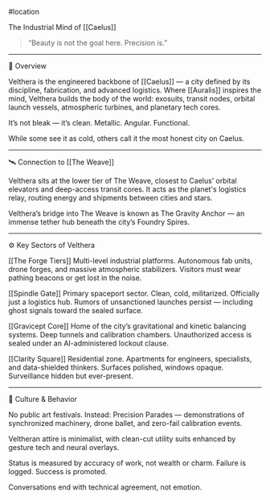 #location 

The Industrial Mind of [[Caelus]]

> “Beauty is not the goal here. Precision is.”




---

🧭 Overview

Velthera is the engineered backbone of [[Caelus]] — a city defined by its discipline, fabrication, and advanced logistics. Where [[Auralis]] inspires the mind, Velthera builds the body of the world: exosuits, transit nodes, orbital launch vessels, atmospheric turbines, and planetary tech cores.

It’s not bleak — it’s clean. Metallic. Angular. Functional.

While some see it as cold, others call it the most honest city on Caelus.


---

🛰️ Connection to [[The Weave]]

Velthera sits at the lower tier of The Weave, closest to Caelus’ orbital elevators and deep-access transit cores. It acts as the planet's logistics relay, routing energy and shipments between cities and stars.

Velthera’s bridge into The Weave is known as The Gravity Anchor — an immense tether hub beneath the city’s Foundry Spires.


---

⚙️ Key Sectors of Velthera

[[The Forge Tiers]]
Multi-level industrial platforms. Autonomous fab units, drone forges, and massive atmospheric stabilizers. Visitors must wear pathing beacons or get lost in the noise.

[[Spindle Gate]]
Primary spaceport sector. Clean, cold, militarized. Officially just a logistics hub. Rumors of unsanctioned launches persist — including ghost signals toward the sealed surface.

[[Gravicept Core]]
Home of the city’s gravitational and kinetic balancing systems. Deep tunnels and calibration chambers. Unauthorized access is sealed under an AI-administered lockout clause.

[[Clarity Square]]
Residential zone. Apartments for engineers, specialists, and data-shielded thinkers. Surfaces polished, windows opaque. Surveillance hidden but ever-present.



---

🧠 Culture & Behavior

No public art festivals. Instead: Precision Parades — demonstrations of synchronized machinery, drone ballet, and zero-fail calibration events.

Veltheran attire is minimalist, with clean-cut utility suits enhanced by gesture tech and neural overlays.

Status is measured by accuracy of work, not wealth or charm. Failure is logged. Success is promoted.

Conversations end with technical agreement, not emotion.

